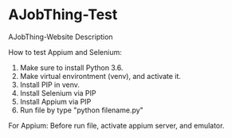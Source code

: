 # AJobThing-Test
AJobThing-Website Description

How to test Appium and Selenium:
1. Make sure to install Python 3.6.
2. Make virtual environtment (venv), and activate it.
3. Install PIP in venv.
4. Install Selenium via PIP
5. Install Appium via PIP
6. Run file by type "python filename.py"

For Appium:
Before run file, activate appium server, and emulator.
